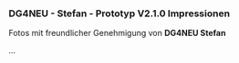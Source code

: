 ### DG4NEU - Stefan - Prototyp V2.1.0 Impressionen

Fotos mit freundlicher Genehmigung von **DG4NEU Stefan**


...
